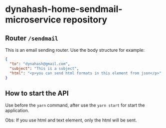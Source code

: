 # dynahash-home-sendmail-microservice repository

## Router `/sendmail`

This is an email sending router. Use the body structure for example:

```json
{
  "to": "dynahash@gmail.com",
  "subject": "This is a subject",
  "html": "<p>you can send html formats in this element from json</p>"
}
```
## How to start the API

Use before the `yarn` command, after use the `yarn start` for start the application.

Obs: If you use html and text element, only the html will be sent. 
